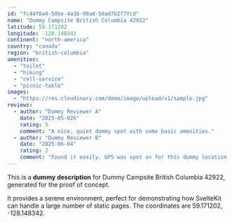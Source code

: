 ```yaml
---
id: "fc44f0a4-50be-4a36-90ad-58ad7b2f7fcd"
name: "Dummy Campsite British Columbia 42922"
latitude: 59.171202
longitude: -128.148342
continent: "north-america"
country: "canada"
region: "british-columbia"
amenities:
  - "toilet"
  - "hiking"
  - "cell-service"
  - "picnic-table"
images:
  - "https://res.cloudinary.com/demo/image/upload/v1/sample.jpg"
reviews:
  - author: "Dummy Reviewer A"
    date: "2025-05-026"
    rating: 5
    comment: "A nice, quiet dummy spot with some basic amenities."
  - author: "Dummy Reviewer B"
    date: "2025-06-04"
    rating: 2
    comment: "Found it easily. GPS was spot on for this dummy location."
---
```


This is a **dummy description** for Dummy Campsite British Columbia 42922, generated for the proof of concept.

It provides a serene environment, perfect for demonstrating how SvelteKit can handle a large number of static pages. The coordinates are 59.171202, -128.148342.
